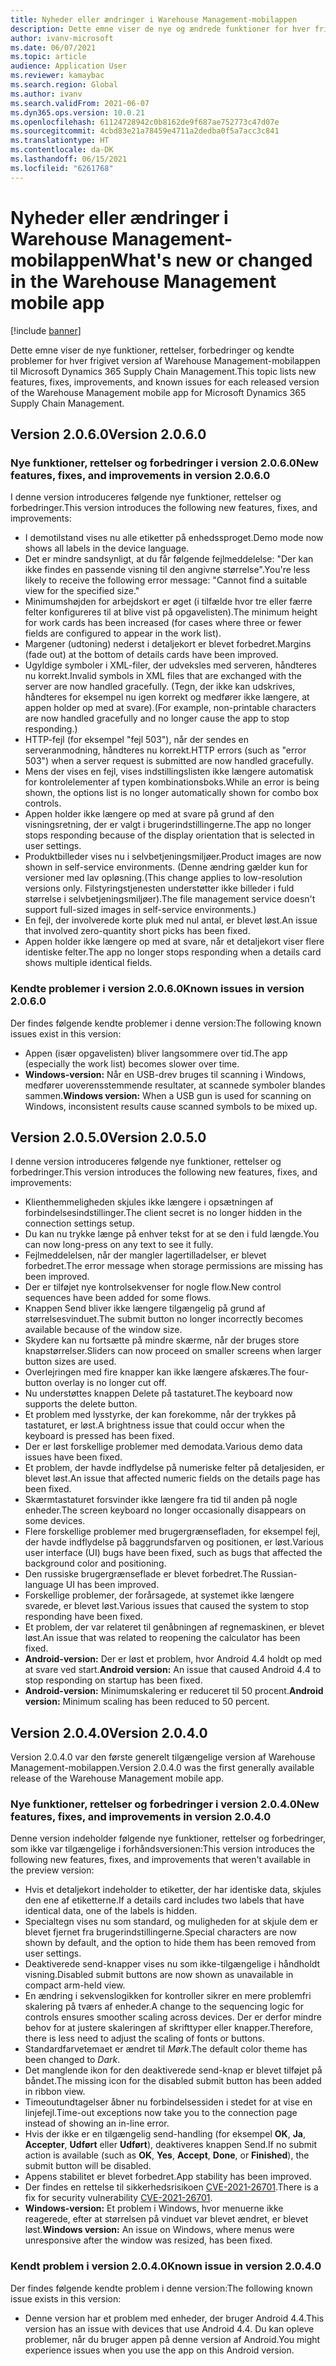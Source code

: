 ```yaml
---
title: Nyheder eller ændringer i Warehouse Management-mobilappen
description: Dette emne viser de nye og ændrede funktioner for hver frigivet version af Warehouse Management-mobilappen til Microsoft Dynamics 365 Supply Chain Management.
author: ivanv-microsoft
ms.date: 06/07/2021
ms.topic: article
audience: Application User
ms.reviewer: kamaybac
ms.search.region: Global
ms.author: ivanv
ms.search.validFrom: 2021-06-07
ms.dyn365.ops.version: 10.0.21
ms.openlocfilehash: 61124728942c0b8162de9f687ae752773c47d07e
ms.sourcegitcommit: 4cbd83e21a78459e4711a2dedba0f5a7acc3c841
ms.translationtype: HT
ms.contentlocale: da-DK
ms.lasthandoff: 06/15/2021
ms.locfileid: "6261768"
---
```

# <a name="whats-new-or-changed-in-the-warehouse-management-mobile-app"></a><span data-ttu-id="af042-103">Nyheder eller ændringer i Warehouse Management-mobilappen</span><span class="sxs-lookup"><span data-stu-id="af042-103">What's new or changed in the Warehouse Management mobile app</span></span>

[!include [banner](../includes/banner.md)]

<span data-ttu-id="af042-104">Dette emne viser de nye funktioner, rettelser, forbedringer og kendte problemer for hver frigivet version af Warehouse Management-mobilappen til Microsoft Dynamics 365 Supply Chain Management.</span><span class="sxs-lookup"><span data-stu-id="af042-104">This topic lists new features, fixes, improvements, and known issues for each released version of the Warehouse Management mobile app for Microsoft Dynamics 365 Supply Chain Management.</span></span>

## <a name="version-2060"></a><span data-ttu-id="af042-105">Version 2.0.6.0</span><span class="sxs-lookup"><span data-stu-id="af042-105">Version 2.0.6.0</span></span>

### <a name="new-features-fixes-and-improvements-in-version-2060"></a><span data-ttu-id="af042-106">Nye funktioner, rettelser og forbedringer i version 2.0.6.0</span><span class="sxs-lookup"><span data-stu-id="af042-106">New features, fixes, and improvements in version 2.0.6.0</span></span>

<span data-ttu-id="af042-107">I denne version introduceres følgende nye funktioner, rettelser og forbedringer.</span><span class="sxs-lookup"><span data-stu-id="af042-107">This version introduces the following new features, fixes, and improvements:</span></span>

- <span data-ttu-id="af042-108">I demotilstand vises nu alle etiketter på enhedssproget.</span><span class="sxs-lookup"><span data-stu-id="af042-108">Demo mode now shows all labels in the device language.</span></span>
- <span data-ttu-id="af042-109">Det er mindre sandsynligt, at du får følgende fejlmeddelelse: "Der kan ikke findes en passende visning til den angivne størrelse".</span><span class="sxs-lookup"><span data-stu-id="af042-109">You're less likely to receive the following error message: "Cannot find a suitable view for the specified size."</span></span>
- <span data-ttu-id="af042-110">Minimumshøjden for arbejdskort er øget (i tilfælde hvor tre eller færre felter konfigureres til at blive vist på opgavelisten).</span><span class="sxs-lookup"><span data-stu-id="af042-110">The minimum height for work cards has been increased (for cases where three or fewer fields are configured to appear in the work list).</span></span>
- <span data-ttu-id="af042-111">Margener (udtoning) nederst i detaljekort er blevet forbedret.</span><span class="sxs-lookup"><span data-stu-id="af042-111">Margins (fade out) at the bottom of details cards have been improved.</span></span>
- <span data-ttu-id="af042-112">Ugyldige symboler i XML-filer, der udveksles med serveren, håndteres nu korrekt.</span><span class="sxs-lookup"><span data-stu-id="af042-112">Invalid symbols in XML files that are exchanged with the server are now handled gracefully.</span></span> <span data-ttu-id="af042-113">(Tegn, der ikke kan udskrives, håndteres for eksempel nu igen korrekt og medfører ikke længere, at appen holder op med at svare).</span><span class="sxs-lookup"><span data-stu-id="af042-113">(For example, non-printable characters are now handled gracefully and no longer cause the app to stop responding.)</span></span>
- <span data-ttu-id="af042-114">HTTP-fejl (for eksempel "fejl 503"), når der sendes en serveranmodning, håndteres nu korrekt.</span><span class="sxs-lookup"><span data-stu-id="af042-114">HTTP errors (such as "error 503") when a server request is submitted are now handled gracefully.</span></span>
- <span data-ttu-id="af042-115">Mens der vises en fejl, vises indstillingslisten ikke længere automatisk for kontrolelementer af typen kombinationsboks.</span><span class="sxs-lookup"><span data-stu-id="af042-115">While an error is being shown, the options list is no longer automatically shown for combo box controls.</span></span>
- <span data-ttu-id="af042-116">Appen holder ikke længere op med at svare på grund af den visningsretning, der er valgt i brugerindstillingerne.</span><span class="sxs-lookup"><span data-stu-id="af042-116">The app no longer stops responding because of the display orientation that is selected in user settings.</span></span>
- <span data-ttu-id="af042-117">Produktbilleder vises nu i selvbetjeningsmiljøer.</span><span class="sxs-lookup"><span data-stu-id="af042-117">Product images are now shown in self-service environments.</span></span> <span data-ttu-id="af042-118">(Denne ændring gælder kun for versioner med lav opløsning.</span><span class="sxs-lookup"><span data-stu-id="af042-118">(This change applies to low-resolution versions only.</span></span> <span data-ttu-id="af042-119">Filstyringstjenesten understøtter ikke billeder i fuld størrelse i selvbetjeningsmiljøer).</span><span class="sxs-lookup"><span data-stu-id="af042-119">The file management service doesn't support full-sized images in self-service environments.)</span></span>
- <span data-ttu-id="af042-120">En fejl, der involverede korte pluk med nul antal, er blevet løst.</span><span class="sxs-lookup"><span data-stu-id="af042-120">An issue that involved zero-quantity short picks has been fixed.</span></span>
- <span data-ttu-id="af042-121">Appen holder ikke længere op med at svare, når et detaljekort viser flere identiske felter.</span><span class="sxs-lookup"><span data-stu-id="af042-121">The app no longer stops responding when a details card shows multiple identical fields.</span></span>

### <a name="known-issues-in-version-2060"></a><span data-ttu-id="af042-122">Kendte problemer i version 2.0.6.0</span><span class="sxs-lookup"><span data-stu-id="af042-122">Known issues in version 2.0.6.0</span></span>

<span data-ttu-id="af042-123">Der findes følgende kendte problemer i denne version:</span><span class="sxs-lookup"><span data-stu-id="af042-123">The following known issues exist in this version:</span></span>

- <span data-ttu-id="af042-124">Appen (især opgavelisten) bliver langsommere over tid.</span><span class="sxs-lookup"><span data-stu-id="af042-124">The app (especially the work list) becomes slower over time.</span></span>
- <span data-ttu-id="af042-125">**Windows-version:** Når en USB-drev bruges til scanning i Windows, medfører uoverensstemmende resultater, at scannede symboler blandes sammen.</span><span class="sxs-lookup"><span data-stu-id="af042-125">**Windows version:** When a USB gun is used for scanning on Windows, inconsistent results cause scanned symbols to be mixed up.</span></span>

## <a name="version-2050"></a><span data-ttu-id="af042-126">Version 2.0.5.0</span><span class="sxs-lookup"><span data-stu-id="af042-126">Version 2.0.5.0</span></span>

<span data-ttu-id="af042-127">I denne version introduceres følgende nye funktioner, rettelser og forbedringer.</span><span class="sxs-lookup"><span data-stu-id="af042-127">This version introduces the following new features, fixes, and improvements:</span></span>

- <span data-ttu-id="af042-128">Klienthemmeligheden skjules ikke længere i opsætningen af forbindelsesindstillinger.</span><span class="sxs-lookup"><span data-stu-id="af042-128">The client secret is no longer hidden in the connection settings setup.</span></span>
- <span data-ttu-id="af042-129">Du kan nu trykke længe på enhver tekst for at se den i fuld længde.</span><span class="sxs-lookup"><span data-stu-id="af042-129">You can now long-press on any text to see it fully.</span></span>
- <span data-ttu-id="af042-130">Fejlmeddelelsen, når der mangler lagertilladelser, er blevet forbedret.</span><span class="sxs-lookup"><span data-stu-id="af042-130">The error message when storage permissions are missing has been improved.</span></span>
- <span data-ttu-id="af042-131">Der er tilføjet nye kontrolsekvenser for nogle flow.</span><span class="sxs-lookup"><span data-stu-id="af042-131">New control sequences have been added for some flows.</span></span>
- <span data-ttu-id="af042-132">Knappen Send bliver ikke længere tilgængelig på grund af størrelsesvinduet.</span><span class="sxs-lookup"><span data-stu-id="af042-132">The submit button no longer incorrectly becomes available because of the window size.</span></span>
- <span data-ttu-id="af042-133">Skydere kan nu fortsætte på mindre skærme, når der bruges store knapstørrelser.</span><span class="sxs-lookup"><span data-stu-id="af042-133">Sliders can now proceed on smaller screens when larger button sizes are used.</span></span>
- <span data-ttu-id="af042-134">Overlejringen med fire knapper kan ikke længere afskæres.</span><span class="sxs-lookup"><span data-stu-id="af042-134">The four-button overlay is no longer cut off.</span></span>
- <span data-ttu-id="af042-135">Nu understøttes knappen Delete på tastaturet.</span><span class="sxs-lookup"><span data-stu-id="af042-135">The keyboard now supports the delete button.</span></span>
- <span data-ttu-id="af042-136">Et problem med lysstyrke, der kan forekomme, når der trykkes på tastaturet, er løst.</span><span class="sxs-lookup"><span data-stu-id="af042-136">A brightness issue that could occur when the keyboard is pressed has been fixed.</span></span>
- <span data-ttu-id="af042-137">Der er løst forskellige problemer med demodata.</span><span class="sxs-lookup"><span data-stu-id="af042-137">Various demo data issues have been fixed.</span></span>
- <span data-ttu-id="af042-138">Et problem, der havde indflydelse på numeriske felter på detaljesiden, er blevet løst.</span><span class="sxs-lookup"><span data-stu-id="af042-138">An issue that affected numeric fields on the details page has been fixed.</span></span>
- <span data-ttu-id="af042-139">Skærmtastaturet forsvinder ikke længere fra tid til anden på nogle enheder.</span><span class="sxs-lookup"><span data-stu-id="af042-139">The screen keyboard no longer occasionally disappears on some devices.</span></span>
- <span data-ttu-id="af042-140">Flere forskellige problemer med brugergrænsefladen, for eksempel fejl, der havde indflydelse på baggrundsfarven og positionen, er løst.</span><span class="sxs-lookup"><span data-stu-id="af042-140">Various user interface (UI) bugs have been fixed, such as bugs that affected the background color and positioning.</span></span>
- <span data-ttu-id="af042-141">Den russiske brugergrænseflade er blevet forbedret.</span><span class="sxs-lookup"><span data-stu-id="af042-141">The Russian-language UI has been improved.</span></span>
- <span data-ttu-id="af042-142">Forskellige problemer, der forårsagede, at systemet ikke længere svarede, er blevet løst.</span><span class="sxs-lookup"><span data-stu-id="af042-142">Various issues that caused the system to stop responding have been fixed.</span></span>
- <span data-ttu-id="af042-143">Et problem, der var relateret til genåbningen af regnemaskinen, er blevet løst.</span><span class="sxs-lookup"><span data-stu-id="af042-143">An issue that was related to reopening the calculator has been fixed.</span></span>
- <span data-ttu-id="af042-144">**Android-version:** Der er løst et problem, hvor Android 4.4 holdt op med at svare ved start.</span><span class="sxs-lookup"><span data-stu-id="af042-144">**Android version:** An issue that caused Android 4.4 to stop responding on startup has been fixed.</span></span>
- <span data-ttu-id="af042-145">**Android-version:** Minimumskalering er reduceret til 50 procent.</span><span class="sxs-lookup"><span data-stu-id="af042-145">**Android version:** Minimum scaling has been reduced to 50 percent.</span></span>

## <a name="version-2040"></a><span data-ttu-id="af042-146">Version 2.0.4.0</span><span class="sxs-lookup"><span data-stu-id="af042-146">Version 2.0.4.0</span></span>

<span data-ttu-id="af042-147">Version 2.0.4.0 var den første generelt tilgængelige version af Warehouse Management-mobilappen.</span><span class="sxs-lookup"><span data-stu-id="af042-147">Version 2.0.4.0 was the first generally available release of the Warehouse Management mobile app.</span></span>

### <a name="new-features-fixes-and-improvements-in-version-2040"></a><span data-ttu-id="af042-148">Nye funktioner, rettelser og forbedringer i version 2.0.4.0</span><span class="sxs-lookup"><span data-stu-id="af042-148">New features, fixes, and improvements in version 2.0.4.0</span></span>

<span data-ttu-id="af042-149">Denne version indeholder følgende nye funktioner, rettelser og forbedringer, som ikke var tilgængelige i forhåndsversionen:</span><span class="sxs-lookup"><span data-stu-id="af042-149">This version introduces the following new features, fixes, and improvements that weren't available in the preview version:</span></span>

- <span data-ttu-id="af042-150">Hvis et detaljekort indeholder to etiketter, der har identiske data, skjules den ene af etiketterne.</span><span class="sxs-lookup"><span data-stu-id="af042-150">If a details card includes two labels that have identical data, one of the labels is hidden.</span></span>
- <span data-ttu-id="af042-151">Specialtegn vises nu som standard, og muligheden for at skjule dem er blevet fjernet fra brugerindstillingerne.</span><span class="sxs-lookup"><span data-stu-id="af042-151">Special characters are now shown by default, and the option to hide them has been removed from user settings.</span></span>
- <span data-ttu-id="af042-152">Deaktiverede send-knapper vises nu som ikke-tilgængelige i håndholdt visning.</span><span class="sxs-lookup"><span data-stu-id="af042-152">Disabled submit buttons are now shown as unavailable in compact arm-held view.</span></span>
- <span data-ttu-id="af042-153">En ændring i sekvenslogikken for kontroller sikrer en mere problemfri skalering på tværs af enheder.</span><span class="sxs-lookup"><span data-stu-id="af042-153">A change to the sequencing logic for controls ensures smoother scaling across devices.</span></span> <span data-ttu-id="af042-154">Der er derfor mindre behov for at justere skaleringen af skrifttyper eller knapper.</span><span class="sxs-lookup"><span data-stu-id="af042-154">Therefore, there is less need to adjust the scaling of fonts or buttons.</span></span>
- <span data-ttu-id="af042-155">Standardfarvetemaet er ændret til *Mørk*.</span><span class="sxs-lookup"><span data-stu-id="af042-155">The default color theme has been changed to *Dark*.</span></span>
- <span data-ttu-id="af042-156">Det manglende ikon for den deaktiverede send-knap er blevet tilføjet på båndet.</span><span class="sxs-lookup"><span data-stu-id="af042-156">The missing icon for the disabled submit button has been added in ribbon view.</span></span>
- <span data-ttu-id="af042-157">Timeoutundtagelser åbner nu forbindelsessiden i stedet for at vise en linjefejl.</span><span class="sxs-lookup"><span data-stu-id="af042-157">Time-out exceptions now take you to the connection page instead of showing an in-line error.</span></span>
- <span data-ttu-id="af042-158">Hvis der ikke er en tilgængelig send-handling (for eksempel **OK**, **Ja**, **Accepter**, **Udført** eller **Udført**), deaktiveres knappen Send.</span><span class="sxs-lookup"><span data-stu-id="af042-158">If no submit action is available (such as **OK**, **Yes**, **Accept**, **Done**, or **Finished**), the submit button will be disabled.</span></span>
- <span data-ttu-id="af042-159">Appens stabilitet er blevet forbedret.</span><span class="sxs-lookup"><span data-stu-id="af042-159">App stability has been improved.</span></span>
- <span data-ttu-id="af042-160">Der findes en rettelse til sikkerhedsrisikoen [CVE-2021-26701](https://msrc.microsoft.com/update-guide/vulnerability/CVE-2021-26701).</span><span class="sxs-lookup"><span data-stu-id="af042-160">There is a fix for security vulnerability [CVE-2021-26701](https://msrc.microsoft.com/update-guide/vulnerability/CVE-2021-26701).</span></span>
- <span data-ttu-id="af042-161">**Windows-version:** Et problem i Windows, hvor menuerne ikke reagerede, efter at størrelsen på vinduet var blevet ændret, er blevet løst.</span><span class="sxs-lookup"><span data-stu-id="af042-161">**Windows version:** An issue on Windows, where menus were unresponsive after the window was resized, has been fixed.</span></span>

### <a name="known-issue-in-version-2040"></a><span data-ttu-id="af042-162">Kendt problem i version 2.0.4.0</span><span class="sxs-lookup"><span data-stu-id="af042-162">Known issue in version 2.0.4.0</span></span>

<span data-ttu-id="af042-163">Der findes følgende kendte problem i denne version:</span><span class="sxs-lookup"><span data-stu-id="af042-163">The following known issue exists in this version:</span></span>

- <span data-ttu-id="af042-164">Denne version har et problem med enheder, der bruger Android 4.4.</span><span class="sxs-lookup"><span data-stu-id="af042-164">This version has an issue with devices that use Android 4.4.</span></span> <span data-ttu-id="af042-165">Du kan opleve problemer, når du bruger appen på denne version af Android.</span><span class="sxs-lookup"><span data-stu-id="af042-165">You might experience issues when you use the app on this Android version.</span></span>
